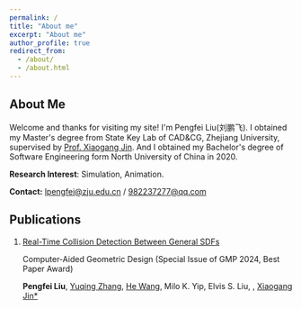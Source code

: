 ```yaml
---
permalink: /
title: "About me"
excerpt: "About me"
author_profile: true
redirect_from: 
  - /about/
  - /about.html
---
```

## About Me
Welcome and thanks for visiting my site! I'm Pengfei Liu(刘鹏飞). I obtained my Master's degree from State Key Lab of CAD&CG, Zhejiang University, supervised by [Prof. Xiaogang Jin](http://www.cad.zju.edu.cn/home/jin/). And I obtained my Bachelor's degree of Software Engineering form North University of China in 2020. 

**Research Interest**: Simulation, Animation.

**Contact:** [lpengfei@zju.edu.cn](mailto:lpengfei@zju.edu.cn) / [982237277@qq.com](mailto:982237277@qq.com)


## Publications

1.  [Real-Time Collision Detection Between General SDFs](https://dlpf.github.io/sdf-collision.github.io/)

    Computer-Aided Geometric Design (Special Issue of GMP 2024, Best Paper Award)
    
    **Pengfei Liu**, [Yuqing Zhang](https://zzzyuqing.github.io/), [He Wang](), Milo K. Yip, Elvis S. Liu, , [Xiaogang Jin*]()
